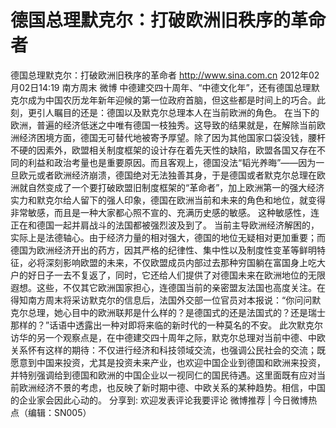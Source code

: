 # 德国总理默克尔：打破欧洲旧秩序的革命者

德国总理默克尔：打破欧洲旧秩序的革命者
http://www.sina.com.cn  2012年02月02日14:19  南方周末 微博
中德建交四十周年、“中德文化年”，还有德国总理默克尔成为中国农历龙年新年迎候的第一位政府首脑，但这些都是时间上的巧合。此刻，更引人瞩目的还是：德国以及默克尔总理本人在当前欧洲的角色。
在当下的欧洲，普遍的经济低迷之中唯有德国一枝独秀。这导致的结果就是，在解除当前欧洲经济困境方面，德国无可替代地被寄予厚望。除了因为其他国家口袋没钱，腰杆不硬的因素外，欧盟相关制度框架的设计存在着先天性的缺陷，欧盟各国又存在不同的利益和政治考量也是重要原因。而且客观上，德国没法“韬光养晦”——因为一旦欧元或者欧洲经济崩溃，德国绝对无法独善其身，于是德国或者默克尔总理在欧洲就自然变成了一个要打破欧盟旧制度框架的“革命者”，加上欧洲第一的强大经济实力和默克尔给人留下的强人印象，德国在欧洲当前和未来的角色和地位，就变得非常敏感，而且是一种大家都心照不宣的、充满历史感的敏感。
这种敏感性，连正在和德国一起并肩战斗的法国都被强烈波及到了。
当前主导欧洲经济解困的，实际上是法德轴心。由于经济力量的相对强大，德国的地位无疑相对更加重要；而德国为欧洲经济开出的药方，因其严格的纪律性、集中性以及制度性变革等鲜明特征，必将深刻影响欧盟的未来，不仅欧盟成员内部过去那种穷国躺在富国身上吃大户的好日子一去不复返了，同时，它还给人们提供了对德国未来在欧洲地位的无限遐想。这些，不仅其它欧洲国家担心，连德国当前的亲密盟友法国也高度关注。在得知南方周末将采访默克尔的信息后，法国外交部一位官员对本报说：“你问问默克尔总理，她心目中的欧洲联邦是什么样的？是德国式的还是法国式的？还是瑞士那样的？”话语中透露出一种对即将来临的新时代的一种莫名的不安。
此次默克尔访华的另一个观察点是，在中德建交四十周年之际，默克尔总理对当前中德、中欧关系怀有这样的期待：不仅进行经济和科技领域交流，也强调公民社会的交流；既愿意到中国来投资，尤其是投资未来产业，也欢迎中国企业到德国和欧洲来投资，并特别强调给到德国和欧洲的中国企业以一视同仁的国民待遇。这里面既有应对当前欧洲经济不景的考虑，也反映了新时期中德、中欧关系的某种趋势。相信，中国的企业家会因此心动的。
分享到: 欢迎发表评论我要评论
微博推荐 | 今日微博热点（编辑：SN005）

